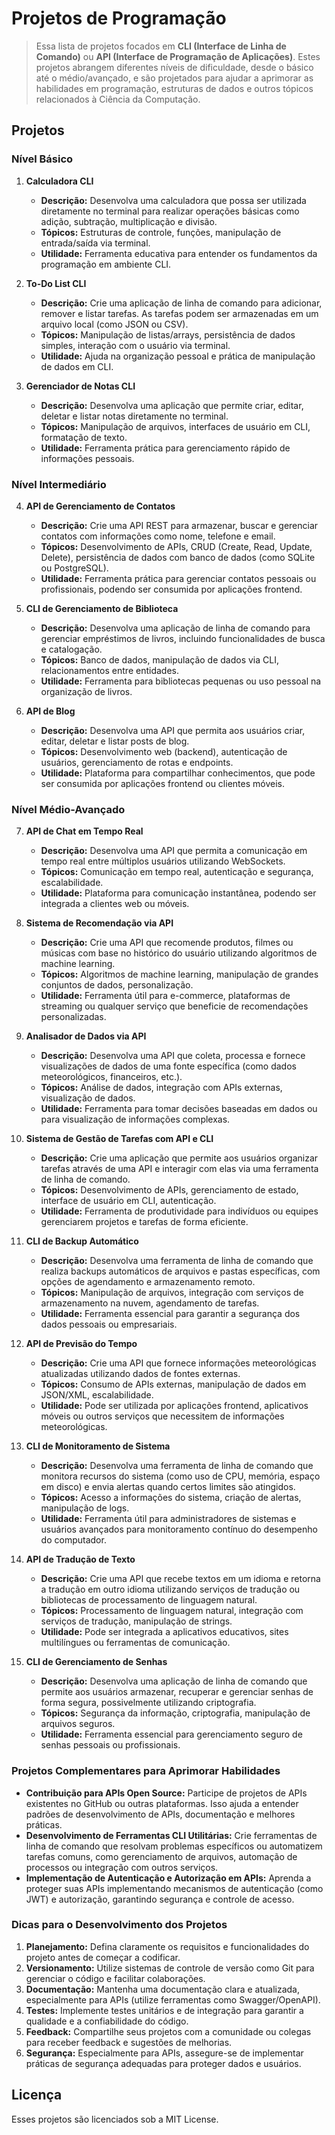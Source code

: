 # Projetos de Programação
> Essa lista de projetos focados em **CLI (Interface de Linha de Comando)** ou **API (Interface de Programação de Aplicações)**. Estes projetos abrangem diferentes níveis de dificuldade, desde o básico até o médio/avançado, e são projetados para ajudar a aprimorar as habilidades em programação, estruturas de dados e outros tópicos relacionados à Ciência da Computação.

## Projetos


### **Nível Básico**

1. **Calculadora CLI**
   - **Descrição:** Desenvolva uma calculadora que possa ser utilizada diretamente no terminal para realizar operações básicas como adição, subtração, multiplicação e divisão.
   - **Tópicos:** Estruturas de controle, funções, manipulação de entrada/saída via terminal.
   - **Utilidade:** Ferramenta educativa para entender os fundamentos da programação em ambiente CLI.

2. **To-Do List CLI**
   - **Descrição:** Crie uma aplicação de linha de comando para adicionar, remover e listar tarefas. As tarefas podem ser armazenadas em um arquivo local (como JSON ou CSV).
   - **Tópicos:** Manipulação de listas/arrays, persistência de dados simples, interação com o usuário via terminal.
   - **Utilidade:** Ajuda na organização pessoal e prática de manipulação de dados em CLI.

3. **Gerenciador de Notas CLI**
   - **Descrição:** Desenvolva uma aplicação que permite criar, editar, deletar e listar notas diretamente no terminal.
   - **Tópicos:** Manipulação de arquivos, interfaces de usuário em CLI, formatação de texto.
   - **Utilidade:** Ferramenta prática para gerenciamento rápido de informações pessoais.

### **Nível Intermediário**

4. **API de Gerenciamento de Contatos**
   - **Descrição:** Crie uma API REST para armazenar, buscar e gerenciar contatos com informações como nome, telefone e email.
   - **Tópicos:** Desenvolvimento de APIs, CRUD (Create, Read, Update, Delete), persistência de dados com banco de dados (como SQLite ou PostgreSQL).
   - **Utilidade:** Ferramenta prática para gerenciar contatos pessoais ou profissionais, podendo ser consumida por aplicações frontend.

5. **CLI de Gerenciamento de Biblioteca**
   - **Descrição:** Desenvolva uma aplicação de linha de comando para gerenciar empréstimos de livros, incluindo funcionalidades de busca e catalogação.
   - **Tópicos:** Banco de dados, manipulação de dados via CLI, relacionamentos entre entidades.
   - **Utilidade:** Ferramenta para bibliotecas pequenas ou uso pessoal na organização de livros.

6. **API de Blog**
   - **Descrição:** Desenvolva uma API que permita aos usuários criar, editar, deletar e listar posts de blog.
   - **Tópicos:** Desenvolvimento web (backend), autenticação de usuários, gerenciamento de rotas e endpoints.
   - **Utilidade:** Plataforma para compartilhar conhecimentos, que pode ser consumida por aplicações frontend ou clientes móveis.

### **Nível Médio-Avançado**

7. **API de Chat em Tempo Real**
   - **Descrição:** Desenvolva uma API que permita a comunicação em tempo real entre múltiplos usuários utilizando WebSockets.
   - **Tópicos:** Comunicação em tempo real, autenticação e segurança, escalabilidade.
   - **Utilidade:** Plataforma para comunicação instantânea, podendo ser integrada a clientes web ou móveis.

8. **Sistema de Recomendação via API**
   - **Descrição:** Crie uma API que recomende produtos, filmes ou músicas com base no histórico do usuário utilizando algoritmos de machine learning.
   - **Tópicos:** Algoritmos de machine learning, manipulação de grandes conjuntos de dados, personalização.
   - **Utilidade:** Ferramenta útil para e-commerce, plataformas de streaming ou qualquer serviço que beneficie de recomendações personalizadas.

9. **Analisador de Dados via API**
   - **Descrição:** Desenvolva uma API que coleta, processa e fornece visualizações de dados de uma fonte específica (como dados meteorológicos, financeiros, etc.).
   - **Tópicos:** Análise de dados, integração com APIs externas, visualização de dados.
   - **Utilidade:** Ferramenta para tomar decisões baseadas em dados ou para visualização de informações complexas.

10. **Sistema de Gestão de Tarefas com API e CLI**
    - **Descrição:** Crie uma aplicação que permite aos usuários organizar tarefas através de uma API e interagir com elas via uma ferramenta de linha de comando.
    - **Tópicos:** Desenvolvimento de APIs, gerenciamento de estado, interface de usuário em CLI, autenticação.
    - **Utilidade:** Ferramenta de produtividade para indivíduos ou equipes gerenciarem projetos e tarefas de forma eficiente.

11. **CLI de Backup Automático**
    - **Descrição:** Desenvolva uma ferramenta de linha de comando que realiza backups automáticos de arquivos e pastas específicas, com opções de agendamento e armazenamento remoto.
    - **Tópicos:** Manipulação de arquivos, integração com serviços de armazenamento na nuvem, agendamento de tarefas.
    - **Utilidade:** Ferramenta essencial para garantir a segurança dos dados pessoais ou empresariais.

12. **API de Previsão do Tempo**
    - **Descrição:** Crie uma API que fornece informações meteorológicas atualizadas utilizando dados de fontes externas.
    - **Tópicos:** Consumo de APIs externas, manipulação de dados em JSON/XML, escalabilidade.
    - **Utilidade:** Pode ser utilizada por aplicações frontend, aplicativos móveis ou outros serviços que necessitem de informações meteorológicas.

13. **CLI de Monitoramento de Sistema**
    - **Descrição:** Desenvolva uma ferramenta de linha de comando que monitora recursos do sistema (como uso de CPU, memória, espaço em disco) e envia alertas quando certos limites são atingidos.
    - **Tópicos:** Acesso a informações do sistema, criação de alertas, manipulação de logs.
    - **Utilidade:** Ferramenta útil para administradores de sistemas e usuários avançados para monitoramento contínuo do desempenho do computador.

14. **API de Tradução de Texto**
    - **Descrição:** Crie uma API que recebe textos em um idioma e retorna a tradução em outro idioma utilizando serviços de tradução ou bibliotecas de processamento de linguagem natural.
    - **Tópicos:** Processamento de linguagem natural, integração com serviços de tradução, manipulação de strings.
    - **Utilidade:** Pode ser integrada a aplicativos educativos, sites multilíngues ou ferramentas de comunicação.

15. **CLI de Gerenciamento de Senhas**
    - **Descrição:** Desenvolva uma aplicação de linha de comando que permite aos usuários armazenar, recuperar e gerenciar senhas de forma segura, possivelmente utilizando criptografia.
    - **Tópicos:** Segurança da informação, criptografia, manipulação de arquivos seguros.
    - **Utilidade:** Ferramenta essencial para gerenciamento seguro de senhas pessoais ou profissionais.

### **Projetos Complementares para Aprimorar Habilidades**

- **Contribuição para APIs Open Source:** Participe de projetos de APIs existentes no GitHub ou outras plataformas. Isso ajuda a entender padrões de desenvolvimento de APIs, documentação e melhores práticas.
- **Desenvolvimento de Ferramentas CLI Utilitárias:** Crie ferramentas de linha de comando que resolvam problemas específicos ou automatizem tarefas comuns, como gerenciamento de arquivos, automação de processos ou integração com outros serviços.
- **Implementação de Autenticação e Autorização em APIs:** Aprenda a proteger suas APIs implementando mecanismos de autenticação (como JWT) e autorização, garantindo segurança e controle de acesso.

### **Dicas para o Desenvolvimento dos Projetos**

1. **Planejamento:** Defina claramente os requisitos e funcionalidades do projeto antes de começar a codificar.
2. **Versionamento:** Utilize sistemas de controle de versão como Git para gerenciar o código e facilitar colaborações.
3. **Documentação:** Mantenha uma documentação clara e atualizada, especialmente para APIs (utilize ferramentas como Swagger/OpenAPI).
4. **Testes:** Implemente testes unitários e de integração para garantir a qualidade e a confiabilidade do código.
5. **Feedback:** Compartilhe seus projetos com a comunidade ou colegas para receber feedback e sugestões de melhorias.
6. **Segurança:** Especialmente para APIs, assegure-se de implementar práticas de segurança adequadas para proteger dados e usuários.

## Licença

Esses projetos são licenciados sob a MIT License.
